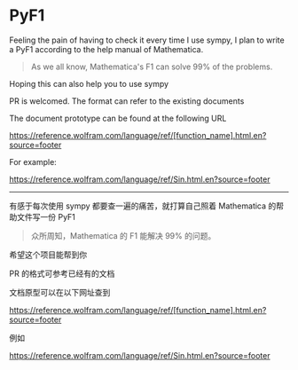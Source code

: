 # PyF1

Feeling the pain of having to check it every time I use sympy, I plan to write a PyF1 according to the help manual of Mathematica.

> As we all know, Mathematica's F1 can solve 99% of the problems.

Hoping this can also help you to use sympy

PR is welcomed. The format can refer to the existing documents

The document prototype can be found at the following URL

<https://reference.wolfram.com/language/ref/[function_name].html.en?source=footer>

For example:

<https://reference.wolfram.com/language/ref/Sin.html.en?source=footer>

---

有感于每次使用 sympy 都要查一遍的痛苦，就打算自己照着 Mathematica 的帮助文件写一份 PyF1

> 众所周知，Mathematica 的 F1 能解决 99% 的问题。

希望这个项目能帮到你

PR 的格式可参考已经有的文档

文档原型可以在以下网址查到

<https://reference.wolfram.com/language/ref/[function_name].html.en?source=footer>

例如

<https://reference.wolfram.com/language/ref/Sin.html.en?source=footer>